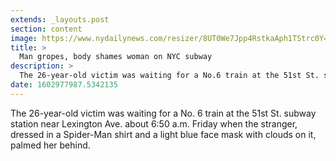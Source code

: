 ```yaml
--- 
extends: _layouts.post 
section: content 
image: https://www.nydailynews.com/resizer/8UT0We7Jpp4RstkaAph1TStrc0Y=/1200x0/center/top/cloudfront-us-east-1.images.arcpublishing.com/tronc/RADX677UNFD23GKD6JOV6G7BXE.jpg 
title: > 
  Man gropes, body shames woman on NYC subway 
description: > 
  The 26-year-old victim was waiting for a No.6 train at the 51st St. subway station near Lexington Ave. about 6:50 a.m. Friday when the stranger, dressed in a Spider-Man shirt and a light blue face mask with clouds on it, palmed her behind. 
date: 1602977987.5342135 
--- 
```

The 26-year-old victim was waiting for a No. 6 train at the 51st St. subway station near Lexington Ave. about 6:50 a.m. Friday when the stranger, dressed in a Spider-Man shirt and a light blue face mask with clouds on it, palmed her behind.